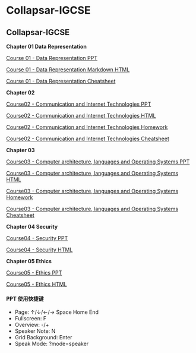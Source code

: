 # Collapsar-IGCSE

## Collapsar-IGCSE

**Chapter 01 Data Representation**

[Course 01 - Data Representation PPT](https://ppt.yuketang.net/igcse/IGCSE-Chapter-01-Data-Representation/IGCSE-Chapter-01-Data-Representation.html)

[Course 01 - Data Representation Markdown HTML](https://ppt.yuketang.net/igcse/Chapter1-Data-Representation.html)

[Course 01 - Data Representation Cheatsheet](https://ppt.yuketang.net/igcse/cheatsheet/IGCSE-P1-cheatsheet-Chapter01-Data.drawio.pdf)

**Chapter 02**

[Course02 - Communication and Internet Technologies PPT](https://ppt.yuketang.net/igcse/IGCSE-Chapter-02-Communication-and-Internet-Technologies/IGCSE-Chapter-02-Communication-and-Internet-Technologies.html)

[Course02 - Communication and Internet Technologies HTML](https://ppt.yuketang.net/igcse/Chapter2-Communication-and-Internet-Technologies.html)

[Course02 - Communication and Internet Technologies Homework](https://ppt.yuketang.net/igcse/Chapter-02-Communication-and-Internet-Technologies-Homework.pdf)

[Course02 - Communication and Internet Technologies Cheatsheet](https://ppt.yuketang.net/igcse/cheatsheet/IGCSE-P1-cheatsheet-Chapter02-Network.drawio.pdf)

**Chapter 03**

[Course03 - Computer architecture, languages and Operating Systems PPT](https://ppt.yuketang.net/igcse/IGCSE-Chapter-03-Computer-architecture-languages-and-Operating-Systems/IGCSE-Chapter-03-Computer-architecture-languages-and-Operating-Systems.html)

[Course03 - Computer architecture, languages and Operating Systems HTML](https://ppt.yuketang.net/igcse/Chapter3-Computer-architecture-languages-and-Operating-Systems.html)

[Course03 - Computer architecture, languages and Operating Systems Homework](https://ppt.yuketang.net/igcse/Chapter-03-Computer-architecture-languages-and-Operating-Systems.pdf)

[Course03 - Computer architecture, languages and Operating Systems Cheatsheet](https://ppt.yuketang.net/igcse/cheatsheet/IGCSE-P1-cheatsheet-Chapter03-Hardware.drawio.pdf)

**Chapter 04 Security**

[Course04 - Security PPT](https://ppt.yuketang.net/igcse/IGCSE-Chapter-04-Security/IGCSE-Chapter-04-Security.html)

[Course04 - Security HTML](https://ppt.yuketang.net/igcse/Chapter4-Security.html)

**Chapter 05 Ethics**

[Course05 - Ethics PPT](https://ppt.yuketang.net/igcse/IGCSE-Chapter-05-Ethics/IGCSE-Chapter-05-Ethics.html)

[Course05 - Ethics HTML](https://ppt.yuketang.net/igcse/Chapter5-Ethics.html)

#### PPT 使用快捷键

* Page: ↑/↓/←/→ Space Home End
* Fullscreen: F
* Overview: -/+
* Speaker Note: N
* Grid Background: Enter
* Speak Mode: ?mode=speaker

